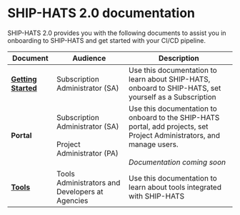 # SHIP-HATS 2.0 documentation

SHIP-HATS 2.0 provides you with the following documents to assist you in onboarding to SHIP-HATS and get started with your CI/CD pipeline.  

|Document|Audience|Description|
|---|---|---|
|**[Getting Started](https://docs.developer.tech.gov.sg/docs/ship-hats-getting-started/#/)**|Subscription Administrator (SA)|Use this documentation to learn about SHIP-HATS, onboard to SHIP-HATS, set yourself as a Subscription |
|**Portal**|Subscription Administrator (SA) <br><br> Project Administrator (PA)|Use this documentation to onboard to the SHIP-HATS portal, add projects, set Project Administrators, and manage users. <br><br>*Documentation coming soon*|
|**[Tools](tools-overview)**|Tools Administrators and Developers at Agencies|Use this documentation to learn about tools integrated with SHIP-HATS|
